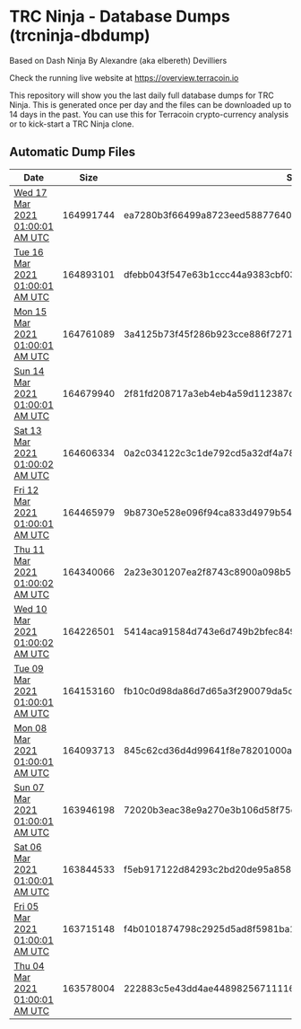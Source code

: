 # TRC Ninja - Database Dumps (trcninja-dbdump)
Based on Dash Ninja By Alexandre (aka elbereth) Devilliers

Check the running live website at https://overview.terracoin.io

This repository will show you the last daily full database dumps for TRC Ninja. This is generated once per day and the files can be downloaded up to 14 days in the past.
You can use this for Terracoin crypto-currency analysis or to kick-start a TRC Ninja clone.


## Automatic Dump Files
| Date | Size | SHA256 |
|--|--|--|
| [Wed 17 Mar 2021 01:00:01 AM UTC](https://transfer.sh/zRXGz/trcninja-dbdump-20210317010001.tar.bz2) | 164991744 | ea7280b3f66499a8723eed58877640a0324e0c6fbed82c6c03838bd5320989e2 | 
| [Tue 16 Mar 2021 01:00:01 AM UTC](https://transfer.sh/wiVNT/trcninja-dbdump-20210316010001.tar.bz2) | 164893101 | dfebb043f547e63b1ccc44a9383cbf03c1dd318981e0f5ff0ba430dc2d68d166 | 
| [Mon 15 Mar 2021 01:00:01 AM UTC](https://transfer.sh/jZdZb/trcninja-dbdump-20210315010001.tar.bz2) | 164761089 | 3a4125b73f45f286b923cce886f72711abb8e8346cbae0dd710a1e5397f5ba62 | 
| [Sun 14 Mar 2021 01:00:01 AM UTC](https://transfer.sh/OcAFV/trcninja-dbdump-20210314010001.tar.bz2) | 164679940 | 2f81fd208717a3eb4eb4a59d112387d4f9364f9350e8f5efe66ad6d87bead290 | 
| [Sat 13 Mar 2021 01:00:02 AM UTC](https://transfer.sh/101sBt/trcninja-dbdump-20210313010001.tar.bz2) | 164606334 | 0a2c034122c3c1de792cd5a32df4a7852949cff19ca533bcd0984dc9230d5421 | 
| [Fri 12 Mar 2021 01:00:01 AM UTC](https://transfer.sh/XJlOE/trcninja-dbdump-20210312010001.tar.bz2) | 164465979 | 9b8730e528e096f94ca833d4979b545f550128e197682719fc5f5b7e15ff0e56 | 
| [Thu 11 Mar 2021 01:00:02 AM UTC](https://transfer.sh/15ybkz/trcninja-dbdump-20210311010002.tar.bz2) | 164340066 | 2a23e301207ea2f8743c8900a098b5e7db91d94b7a97e9fe6883b14a5dcacab4 | 
| [Wed 10 Mar 2021 01:00:02 AM UTC](https://transfer.sh/13uVyB/trcninja-dbdump-20210310010002.tar.bz2) | 164226501 | 5414aca91584d743e6d749b2bfec8492ce276364d284f6f13878d98a5e3cd07f | 
| [Tue 09 Mar 2021 01:00:01 AM UTC](https://transfer.sh/rhv7l/trcninja-dbdump-20210309010001.tar.bz2) | 164153160 | fb10c0d98da86d7d65a3f290079da5c688f713b5946953c93ec446577bcb1f93 | 
| [Mon 08 Mar 2021 01:00:01 AM UTC](https://transfer.sh/pafFE/trcninja-dbdump-20210308010001.tar.bz2) | 164093713 | 845c62cd36d4d99641f8e78201000a215e2a0a04c29f2b3c555d513596eea439 | 
| [Sun 07 Mar 2021 01:00:01 AM UTC](https://transfer.sh/EHsRI/trcninja-dbdump-20210307010001.tar.bz2) | 163946198 | 72020b3eac38e9a270e3b106d58f75e3af52b59ff56afecfda9fe2a14681646d | 
| [Sat 06 Mar 2021 01:00:01 AM UTC](https://transfer.sh/sBaEG/trcninja-dbdump-20210306010001.tar.bz2) | 163844533 | f5eb917122d84293c2bd20de95a858483626d0763e68922516325249ab353e8b | 
| [Fri 05 Mar 2021 01:00:01 AM UTC](https://transfer.sh/zVDhm/trcninja-dbdump-20210305010001.tar.bz2) | 163715148 | f4b0101874798c2925d5ad8f5981ba1589adf03760a5031fa224d32d6c095a73 | 
| [Thu 04 Mar 2021 01:00:01 AM UTC](https://transfer.sh/Mfiz/trcninja-dbdump-20210304010001.tar.bz2) | 163578004 | 222883c5e43dd4ae4489825671111651defddc559832f9e2b3ae3a9fb61f0665 | 
